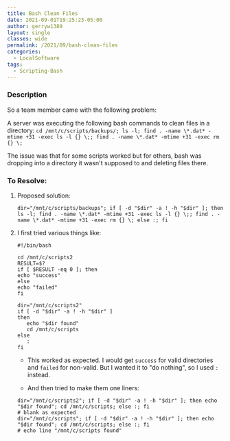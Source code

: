 ```yaml
---
title: Bash Clean Files
date: 2021-09-01T19:25:23-05:00
author: gerryw1389
layout: single
classes: wide
permalink: /2021/09/bash-clean-files
categories:
  - LocalSoftware
tags:
  - Scripting-Bash
---
```

<!--more-->

### Description

So a team member came with the following problem:

A server was executing the following bash commands to clean files in a directory:
`cd /mnt/c/scripts/backups/; ls -l; find . -name \*.dat* -mtime +31 -exec ls -l {} \;; find . -name \*.dat* -mtime +31 -exec rm {} \;`

The issue was that for some scripts worked but for others, bash was dropping into a directory it wasn't supposed to and deleting files there.

### To Resolve:

1. Proposed solution:

   ```shell
   dir="/mnt/c/scripts/backups"; if [ -d "$dir" -a ! -h "$dir" ]; then ls -l; find . -name \*.dat* -mtime +31 -exec ls -l {} \;; find . -name \*.dat* -mtime +31 -exec rm {} \; else :; fi
   ```

2. I first tried various things like:

   ```shell
   #!/bin/bash

   cd /mnt/c/scripts2
   RESULT=$?
   if [ $RESULT -eq 0 ]; then
   echo "success"
   else
   echo "failed"
   fi
   ```

   ```shell
   dir="/mnt/c/scripts2"
   if [ -d "$dir" -a ! -h "$dir" ]
   then
      echo "$dir found"
      cd /mnt/c/scripts
   else
      :
   fi
   ```

   - This worked as expected. I would get `success` for valid directories and `failed` for non-valid. But I wanted it to "do nothing", so I used `:` instead.

   - And then tried to make them one liners:

   ```shell
   dir="/mnt/c/scripts2"; if [ -d "$dir" -a ! -h "$dir" ]; then echo "$dir found"; cd /mnt/c/scripts; else :; fi
   # blank as expected
   dir="/mnt/c/scripts"; if [ -d "$dir" -a ! -h "$dir" ]; then echo "$dir found"; cd /mnt/c/scripts; else :; fi
   # echo line "/mnt/c/scripts found"
   ```
